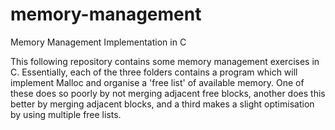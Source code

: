# memory-management
Memory Management Implementation in C

This following repository contains some memory management exercises in C. 
Essentially, each of the three folders contains a program which will implement Malloc and organise a 'free list' of available memory. 
One of these does so poorly by not merging adjacent free blocks, another does this better by merging adjacent blocks, and a third makes a slight optimisation by using multiple free lists.
